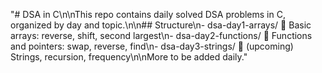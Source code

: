 "# DSA in C\n\nThis repo contains daily solved DSA problems in C, organized by day and topic.\n\n## Structure\n- dsa-day1-arrays/  Basic arrays: reverse, shift, second largest\n- dsa-day2-functions/  Functions and pointers: swap, reverse, find\n- dsa-day3-strings/  (upcoming) Strings, recursion, frequency\n\nMore to be added daily." 
